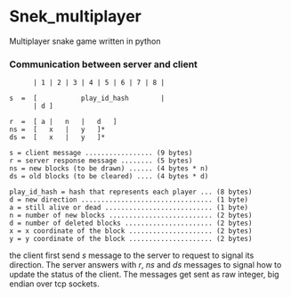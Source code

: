 # Snek_multiplayer
Multiplayer snake game written in python

### Communication between server and client

          | 1 | 2 | 3 | 4 | 5 | 6 | 7 | 8 |

    s  =  [           play_id_hash        |
          | d ]

    r  =  [ a |   n   |   d   ]
    ns =  [   x   |   y   ]*
    ds =  [   x   |   y   ]*

    s = client message ................. (9 bytes)
    r = server response message ........ (5 bytes)
    ns = new blocks (to be drawn) ...... (4 bytes * n)
    ds = old blocks (to be cleared) .... (4 bytes * d)

    play_id_hash = hash that represents each player ... (8 bytes)
    d = new direction ................................. (1 byte)
    a = still alive or dead ........................... (1 byte)
    n = number of new blocks .......................... (2 bytes)
    d = number of deleted blocks ...................... (2 bytes)
    x = x coordinate of the block ..................... (2 bytes)
    y = y coordinate of the block ..................... (2 bytes)

the client first send *s* message to the server to request to signal its direction.
The server answers with *r*, *ns* and *ds* messages to signal how to update the status of the client.
The messages get sent as raw integer, big endian over tcp sockets. 